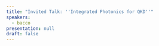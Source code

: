 ```yaml
---
title: "Invited Talk: ''Integrated Photonics for QKD''"
speakers:
  - bacco
presentation: null
draft: false
---
```


<!-- fields to use above: -->
<!-- videoId: "Vfl9pPh6ipI" -->
<!-- presentation: "/slides/invited-MargaridaPereira.pdf" -->

